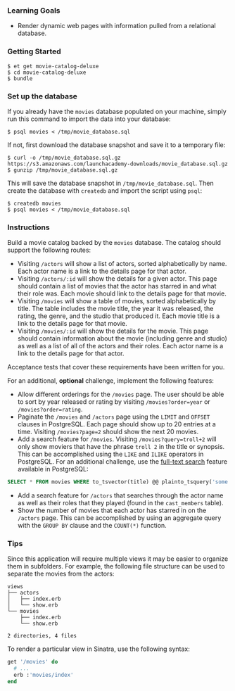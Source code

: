 ### Learning Goals

* Render dynamic web pages with information pulled from a relational database.

### Getting Started
```no-highlight
$ et get movie-catalog-deluxe
$ cd movie-catalog-deluxe
$ bundle
```

### Set up the database
If you already have the `movies` database populated on your machine, simply run this command to import the data into your database:

`$ psql movies < /tmp/movie_database.sql`

If not, first download the database snapshot and save it to a temporary file:

```no-highlight
$ curl -o /tmp/movie_database.sql.gz https://s3.amazonaws.com/launchacademy-downloads/movie_database.sql.gz
$ gunzip /tmp/movie_database.sql.gz
```

This will save the database snapshot in `/tmp/movie_database.sql`. Then create the database with `createdb` and import the script using `psql`:

```no-highlight
$ createdb movies
$ psql movies < /tmp/movie_database.sql
```
### Instructions

Build a movie catalog backed by the `movies` database. The catalog should support the following routes:

* Visiting `/actors` will show a list of actors, sorted alphabetically by name. Each actor name is a link to the details page for that actor.
* Visiting `/actors/:id` will show the details for a given actor. This page should contain a list of movies that the actor has starred in and what their role was. Each movie should link to the details page for that movie.
* Visiting `/movies` will show a table of movies, sorted alphabetically by title. The table includes the movie title, the year it was released, the rating, the genre, and the studio that produced it. Each movie title is a link to the details page for that movie.
* Visiting `/movies/:id` will show the details for the movie. This page should contain information about the movie (including genre and studio) as well as a list of all of the actors and their roles. Each actor name is a link to the details page for that actor.

Acceptance tests that cover these requirements have been written for you.

For an additional, **optional** challenge, implement the following features:

* Allow different orderings for the `/movies` page. The user should be able to sort by year released or rating by visiting `/movies?order=year` or `/movies?order=rating`.
* Paginate the `/movies` and `/actors` page using the `LIMIT` and `OFFSET` clauses in PostgreSQL. Each page should show up to 20 entries at a time. Visiting `/movies?page=2` should show the next 20 movies.
* Add a search feature for `/movies`. Visiting `/movies?query=troll+2` will only show moviers that have the phrase `troll 2` in the title or synopsis. This can be accomplished using the `LIKE` and `ILIKE` operators in PostgreSQL. For an additional challenge, use the [full-text search][full_text_search] feature available in PostgreSQL:

```SQL
SELECT * FROM movies WHERE to_tsvector(title) @@ plainto_tsquery('some query here')
```

* Add a search feature for `/actors` that searches through the actor name as well as their roles that they played (found in the `cast_members` table).
* Show the number of movies that each actor has starred in on the `/actors` page. This can be accomplished by using an aggregate query with the `GROUP BY` clause and the `COUNT(*)` function.

### Tips

Since this application will require multiple views it may be easier to organize them in subfolders. For example, the following file structure can be used to separate the movies from the actors:

```no-highlight
views
├── actors
│   ├── index.erb
│   └── show.erb
└── movies
    ├── index.erb
    └── show.erb

2 directories, 4 files
```

To render a particular view in Sinatra, use the following syntax:

```ruby
get '/movies' do
  # ...
  erb :'movies/index'
end
```

[full_text_search]: http://www.postgresql.org/docs/9.1/static/textsearch-intro.html

